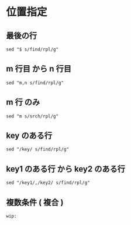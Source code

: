 
# 位置指定


## 最後の行

```
sed "$ s/find/rpl/g"
```


## m 行目 から n 行目

```
sed "m,n s/find/rpl/g"
```


## m 行 のみ

```
sed "m s/srch/rpl/g"
```


## key のある行

```
sed "/key/ s/find/rpl/g"
```


## key1 のある行 から key2 のある行

```
sed "/key1/,/key2/ s/find/rpl/g"
```


## 複数条件 ( 複合 )

```
wip:
```


